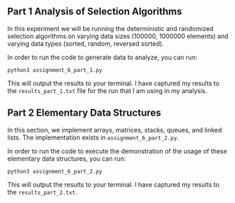 
## Part 1 Analysis of Selection Algorithms

In this experiment we will be running the deterministic and randomized selection algorithms on varying data sizes (100000, 1000000 elements) and varying data types (sorted, random, reversed sorted).

In order to run the code to generate data to analyze, you can run:

```
python3 assignment_6_part_1.py
```

This will output the results to your terminal. I have captured my results to the `results_part_1.txt` file for the run that I am using in my analysis.

## Part 2 Elementary Data Structures

In this section, we implement arrays, matrices, stacks, queues, and linked lists. The implementation exists in `assignment_6_part_2.py`. 

In order to run the code to execute the demonstration of the usage of these elementary data structures, you can run:

```
python3 assignment_6_part_2.py
```

This will output the results to your terminal. I have captured my results to the `results_part_2.txt`.